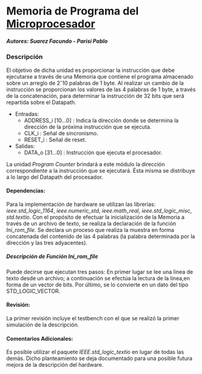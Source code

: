 ﻿# Memoria de Programa del [Microprocesador]
##### Autores: Suarez Facundo - Parisi Pablo
### Descripción
El objetivo de dicha unidad es proporcionar la instrucción que debe ejecutarse a través de una Memoria que contiene el programa almacenado sobre un arreglo de 2ˆ10 palabras de 1 byte. Al realizar un cambio de la instrucción se proporcionan los valores de las 4 palabras de 1 byte, a través de la concatenación, para determinar la instrucción de 32 bits que será repartida sobre el Datapath.
* Entradas:
  - ADDRESS_i [10...0] : Indica la dirección donde se determina la dirección de la próxima instrucción que se ejecuta.
  - CLK_i : Señal de sincronismo.
  - RESET_i : Señal de reset.
* Salidas:
  - DATA_o [31...0] : Instrucción que ejecuta el procesador.

La unidad *Program Counter* brindará a este módulo la dirección correspondiente a la instrucción que se ejecutará. Ésta misma se distribuye a lo largo del Datapath del procesador.

#### Dependencias: 
Para la implementación de hardware se utilizan las librerías:  *ieee.std_logic_1164*, *ieee.numeric_std*, *ieee.math_real*, *ieee.std_logic_misc*, *std.textio*.
Con el propósito de efectuar la inicialización de la Memoria a través de un archivo de texto, se realiza la declaración de la función *Ini_rom_file*.
Se declara un proceso que realiza la muestra en forma concatenada del contenido de las 4 palabras (la palabra determinada por la dirección y las tres adyacentes).
##### Descripción de Función *Ini_rom_file* 
Puede decirse que ejecutan tres pasos: En primer lugar se lee una linea de texto desde un archivo; a continuación se efectúa la lectura de la linea,en forma de un vector de bits. 
Por último, se lo convierte en un dato del tipo STD_LOGIC_VECTOR.
#### Revisión: 
La primer revisión incluye el testbench con el que se realizó la primer simulación de la descripción.

#### Comentarios Adicionales:
Es posible utilizar el paquete *IEEE.std_logic_textio* en lugar de todas las demás. Dicho planteamiento se deja documentado para una posible futura mejora de la descripción del hardware.

[Microprocesador]: <https://github.com/uP-ArqCom2018>
[Suarez Facundo]: <https://github.com/ffsuarez/>
[Parisi Pablo]:<https://github.com/pmparisi>